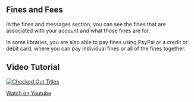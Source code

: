 ## Fines and Fees

In the fines and messages section, you can see the fines that are associated with your account and what those fines are for.

In some libraries, you are also able to pay fines using PayPal or a credit or debit card, where you can pay individual fines or all of the fines together.

## Video Tutorial

[![Checked Out Titles](/manual/images/PA_Fines.png)](https://youtu.be/hi0aaq7A6Xc)

[Watch on Youtube](https://youtu.be/hi0aaq7A6Xc)
